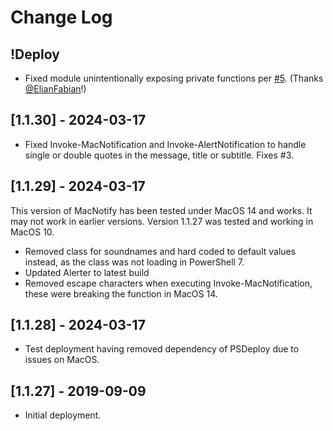 # Change Log

## !Deploy

* Fixed module unintentionally exposing private functions per [#5](https://github.com/markwragg/PowerShell-MacNotify/issues/5). (Thanks [@ElianFabian](https://github.com/ElianFabian)!)

## [1.1.30] - 2024-03-17

* Fixed Invoke-MacNotification and Invoke-AlertNotification to handle single or double quotes in the message, title or subtitle. Fixes #3.

## [1.1.29] - 2024-03-17

This version of MacNotify has been tested under MacOS 14 and works. It may not work in earlier versions. Version 1.1.27 was tested and working in MacOS 10.

* Removed class for soundnames and hard coded to default values instead, as the class was not loading in PowerShell 7.
* Updated Alerter to latest build
* Removed escape characters when executing Invoke-MacNotification, these were breaking the function in MacOS 14.

## [1.1.28] - 2024-03-17

* Test deployment having removed dependency of PSDeploy due to issues on MacOS.

## [1.1.27] - 2019-09-09

* Initial deployment.
